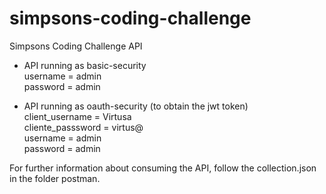 # simpsons-coding-challenge
Simpsons Coding Challenge API

- API running as basic-security  
username = admin  
password = admin

- API running as oauth-security (to obtain the jwt token)  
client_username = Virtusa  
cliente_passsword = virtus@  
username = admin  
password = admin  


For further information about consuming the API, follow the collection.json in the folder postman.
